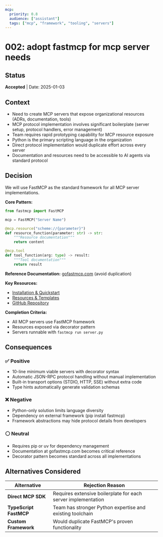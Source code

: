 ```yaml
---
mcp:
  priority: 0.8
  audience: ["assistant"]
  tags: ["mcp", "framework", "tooling", "servers"]
---
```


# 002: adopt fastmcp for mcp server needs

## Status
**Accepted** | Date: 2025-01-03

## Context
- Need to create MCP servers that expose organizational resources (ADRs, documentation, tools)
- MCP protocol implementation involves significant boilerplate (server setup, protocol handlers, error management)
- Team requires rapid prototyping capability for MCP resource exposure
- Python is the primary scripting language in the organization
- Direct protocol implementation would duplicate effort across every server
- Documentation and resources need to be accessible to AI agents via standard protocol

## Decision
We will use FastMCP as the standard framework for all MCP server implementations.

**Core Pattern:**
```python
from fastmcp import FastMCP

mcp = FastMCP("Server Name")

@mcp.resource("scheme://{parameter}")
def resource_function(parameter: str) -> str:
    """Resource documentation"""
    return content

@mcp.tool
def tool_function(arg: type) -> result:
    """Tool documentation"""
    return result
```

**Reference Documentation:** [gofastmcp.com](https://gofastmcp.com) (avoid duplication)

**Key Resources:**
- [Installation & Quickstart](https://gofastmcp.com/getting-started/quickstart)
- [Resources & Templates](https://gofastmcp.com/servers/resources)
- [GitHub Repository](https://github.com/jlowin/fastmcp)

**Completion Criteria:** 
- All MCP servers use FastMCP framework
- Resources exposed via decorator pattern
- Servers runnable with `fastmcp run server.py`

## Consequences

### ✅ Positive
- 10-line minimum viable servers with decorator syntax
- Automatic JSON-RPC protocol handling without manual implementation
- Built-in transport options (STDIO, HTTP, SSE) without extra code
- Type hints automatically generate validation schemas

### ❌ Negative
- Python-only solution limits language diversity
- Dependency on external framework (pip install fastmcp)
- Framework abstractions may hide protocol details from developers

### ⚪ Neutral
- Requires pip or uv for dependency management
- Documentation at gofastmcp.com becomes critical reference
- Decorator pattern becomes standard across all implementations

## Alternatives Considered

| Alternative | Rejection Reason |
|-------------|------------------|
| **Direct MCP SDK** | Requires extensive boilerplate for each server implementation |
| **TypeScript FastMCP** | Team has stronger Python expertise and existing toolchain |
| **Custom Framework** | Would duplicate FastMCP's proven functionality |